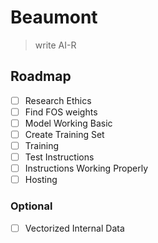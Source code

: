 # Beaumont
> write AI-R


## Roadmap

- [ ] Research Ethics
- [ ] Find FOS weights
- [ ] Model Working Basic
- [ ] Create Training Set
- [ ] Training
- [ ] Test Instructions
- [ ] Instructions Working Properly
- [ ] Hosting

### Optional
- [ ] Vectorized Internal Data


